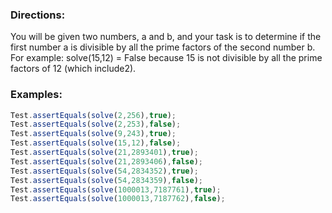 ### Directions:

You will be given two numbers, a and b, and your task is to determine if the first number a is divisible by all the prime factors of the second number b. For example: solve(15,12) = False because 15 is not divisible by all the prime factors of 12 (which include2).

### Examples:

```javascript
Test.assertEquals(solve(2,256),true);
Test.assertEquals(solve(2,253),false);
Test.assertEquals(solve(9,243),true);
Test.assertEquals(solve(15,12),false);
Test.assertEquals(solve(21,2893401),true);
Test.assertEquals(solve(21,2893406),false);
Test.assertEquals(solve(54,2834352),true);
Test.assertEquals(solve(54,2834359),false);
Test.assertEquals(solve(1000013,7187761),true);
Test.assertEquals(solve(1000013,7187762),false);
```